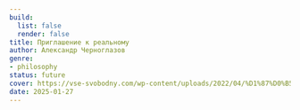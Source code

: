```yaml
---
build:
  list: false
  render: false
title: Приглашение к реальному
author: Александр Черноглазов
genre:
- philosophy
status: future
cover: https://vse-svobodny.com/wp-content/uploads/2022/04/%D1%87%D0%B5%D1%80%D0%BD%D0%BE%D0%B3%D0%BB%D0%B0%D0%B7%D0%BE%D0%B2-%D0%BF%D1%80%D0%B8%D0%B3%D0%BB%D0%B0%D1%88%D0%B5%D0%BD%D0%B8%D0%B5-%D0%BA-%D1%80%D0%B5%D0%B0%D0%BB%D1%8C%D0%BD%D0%BE%D0%BC%D1%83.jpg
date: 2025-01-27
---
```


